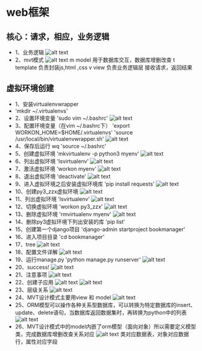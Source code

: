 # web框架
## 核心：请求，相应，业务逻辑
* 1、业务逻辑
![alt text](截图文件/image-41.png)
* 2、mvt模式
![alt text](截图文件/image-42.png)
m model 用于数据库交互，数据库增删改查
t template 负责封装js,html ,css
v view  负责业务逻辑层 接收请求，返回结果
## 虚拟环境创建
* 1、安装virtualenvwrapper
* 'mkdir ~/.virtualenvs'
* 2、设置环境变量
'sudo vim ~/.bashrc'
![alt text](截图文件/image-43.png)
* 3、配置环境变量（在vim ~/.bashrc下）
'export WORKON_HOME=$HOME/.virtualenvs'
'source /usr/local/bin/virtualenvwrapper.sh'
![alt text](截图文件/image-44.png)
* 4、保存后运行 wq
'source ~/.bashrc'
* 5、创建虚拟环境
'mkvirtualenv -p python3 myenv'
![alt text](截图文件/image-45.png)
* 6、列出虚拟环境
'lsvirtualenv'
![alt text](截图文件/image-46.png)
* 7、激活虚拟环境
'workon myenv'
![alt text](截图文件/image-47.png)
* 8、退出虚拟环境
'deactivate'
![alt text](截图文件/image-48.png)
* 9、进入虚拟环境之后安装虚拟环境库
'pip install requests'
![alt text](截图文件/image-49.png)
* 10、创建py3_zzx虚拟环境
![alt text](截图文件/image-50.png)
* 11、列出虚拟环境
'lsvirtualenv'
![alt text](截图文件/image-51.png)
* 12、切换虚拟环境
'workon py3_zzx'
![alt text](截图文件/image-52.png)
* 13、删除虚拟环境
'rmvirtualenv myenv'
![alt text](截图文件/image-53.png)
* 14、删除py3虚拟环境下列出安装的库
'pip list'
* 15、创建第一个django项目
'django-admin startproject bookmanager'
* 16、进入项目目录
'cd bookmanager'
* 17、tree
![alt text](截图文件/image-55.png)
* 18、配置文件详解
![alt text](截图文件/image-56.png)
* 19、运行manage.py
'python manage.py runserver'
![alt text](截图文件/image-57.png)
* 20、success!
![alt text](截图文件/image-58.png)
* 21、注意事项
![alt text](截图文件/image-59.png)
* 22、创建子应用
![alt text](截图文件/image-66.png)
![alt text](截图文件/image-67.png)
* 23、层级关系
![alt text](截图文件/image-68.png)
* 24、MVT设计模式主要用view 和 model 
![alt text](截图文件/image-69.png)
* 25、ORM模型可以操作各种关系型数据库，可以转换为特定数据库的insert、update、delete语句，当数据库返回数据集时，再转换为python中的列表
![alt text](截图文件/image-71.png)
* 26、MVT设计模式中的model内嵌了orm模型（面向对象）所以需要定义模型类，完成数据库增删改查关系对应
![alt text](截图文件/image-72.png)
类对应数据表，对象对应数据行，属性对应字段


